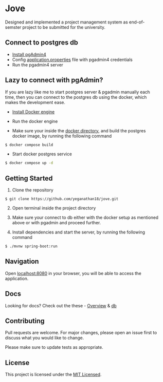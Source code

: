 # Jove

Designed and implemented a project management system as end-of-semster project to be submitted for the university.

## Connect to postgres db

- [Install pgAdmin4](https://www.pgadmin.org/download/)
- Config [application.properties](src/main/resources/application.properties) file with pgadmin4 credentials
- Run the pgadmin4 server

## Lazy to connect with pgAdmin?
If you are lazy like me to start postgres server & pgadmin manually each time, then you can connect to the postgres db using the docker, which makes the development ease.

- [Install Docker engine](https://docs.docker.com/engine/install/)

- Run the docker engine 

- Make sure your inside the [docker directory](docker/), and build the postgres docker image, by running the following command
```bash
$ docker compose build
```

- Start docker postgres service
```bash
$ docker compose up -d
```

## Getting Started
1. Clone the repository
```git
$ git clone https://github.com/yeganathan18/jove.git 
```

2. Open terminal inside the project directory

3. Make sure your connect to db either with the docker setup as mentioned above or with pgadmin and proceed further.

3. Install dependencies and start the server, by running the following command
```bash
$ ./mvnw spring-boot:run
``` 

## Navigation
Open [localhost:8080](localhost:8080) in your browser, you will be able to access the application.


## Docs
Looking for docs? Check out the these - [Overview](https://amritauniv-my.sharepoint.com/:w:/g/personal/amenu4cse20376_am_students_amrita_edu/EcsiKfafh9lNgnEQgXbL4M4B_lyInZwD3CmaoqjFjxuPCw?e=3T01RQ) & [db](https://amritauniv-my.sharepoint.com/:w:/g/personal/amenu4cse20376_am_students_amrita_edu/EWA3o_8g4YFMkqhrUbvCB4oBp7o-gWE4C7R8pewulMEqTw?e=pBrQXt)

## Contributing
Pull requests are welcome. For major changes, please open an issue first to discuss what you would like to change.

Please make sure to update tests as appropriate.

## License
This project is licensed under the [MIT Licensed](https://choosealicense.com/licenses/mit/).